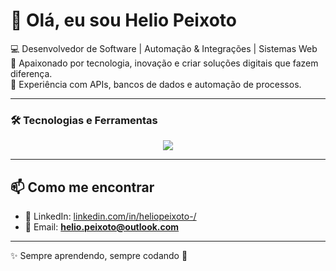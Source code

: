 # 👋 Olá, eu sou Helio Peixoto  

💻 Desenvolvedor de Software | Automação & Integrações | Sistemas Web  
🚀 Apaixonado por tecnologia, inovação e criar soluções digitais que fazem diferença.  
🎯 Experiência com APIs, bancos de dados e automação de processos.  

---
### 🛠️ Tecnologias e Ferramentas
<p align="center">
  <!-- skillicons.dev -->
  <img src="https://skillicons.dev/icons?i=php,mysql,js,css,nodejs,html,python,cpp,jquery,git,aws,linux,delphi" />

  



---

## 📫 Como me encontrar  
- 💼 LinkedIn: [linkedin.com/in/heliopeixoto-/](https://www.linkedin.com/in/heliopeixoto-/)  
- 📧 Email: **helio.peixoto@outlook.com**  

---
✨ Sempre aprendendo, sempre codando 🚀
